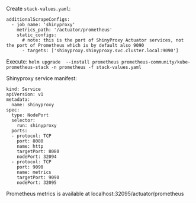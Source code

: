 Create `stack-values.yaml`:
```
additionalScrapeConfigs: 
  - job_name: 'shinyproxy'
    metrics_path: '/actuator/prometheus'
    static_configs:
      # note: this is the port of ShinyProxy Actuator services, not the port of Prometheus which is by default also 9090
      - targets: ['shinyproxy.shinyproxy.svc.cluster.local:9090'] 
```


Execute:
`helm upgrade  --install prometheus prometheus-community/kube-prometheus-stack -n prometheus -f stack-values.yaml`



Shinyproxy service manifest:
```
kind: Service
apiVersion: v1
metadata:
  name: shinyproxy
spec:
  type: NodePort
  selector:
    run: shinyproxy
  ports:
  - protocol: TCP
    port: 8080
    name: http
    targetPort: 8080
    nodePort: 32094
  - protocol: TCP
    port: 9090
    name: metrics
    targetPort: 9090
    nodePort: 32095
```

Prometheus metrics is available at 
localhost:32095/actuator/prometheus